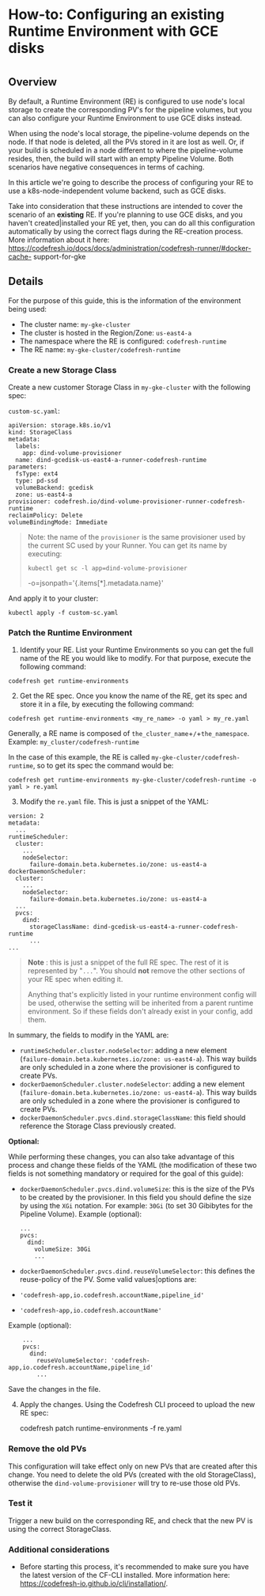 # How-to: Configuring an existing Runtime Environment with GCE disks

#

## Overview

By default, a Runtime Environment (RE) is configured to use node's local
storage to create the corresponding PV's for the pipeline volumes, but you can
also configure your Runtime Environment to use GCE disks instead.

When using the node's local storage, the pipeline-volume depends on the node.
If that node is deleted, all the PVs stored in it are lost as well. Or, if
your build is scheduled in a node different to where the pipeline-volume
resides, then, the build will start with an empty Pipeline Volume. Both
scenarios have negative consequences in terms of caching.

In this article we're going to describe the process of configuring your RE to
use a k8s-node-independent volume backend, such as GCE disks.

Take into consideration that these instructions are intended to cover the
scenario of an **existing** RE. If you're planning to use GCE disks, and you
haven't created|installed your RE yet, then, you can do all this configuration
automatically by using the correct flags during the RE-creation process. More
information about it here:
https://codefresh.io/docs/docs/administration/codefresh-runner/#docker-cache-
support-for-gke

## Details

For the purpose of this guide, this is the information of the environment
being used:

  * The cluster name: `my-gke-cluster`
  * The cluster is hosted in the Region/Zone: `us-east4-a`
  * The namespace where the RE is configured: `codefresh-runtime`
  * The RE name: `my-gke-cluster/codefresh-runtime`

### Create a new Storage Class

Create a new customer Storage Class in `my-gke-cluster` with the following
spec:

`custom-sc.yaml`:

    
    
    apiVersion: storage.k8s.io/v1
    kind: StorageClass
    metadata:
      labels:
        app: dind-volume-provisioner
      name: dind-gcedisk-us-east4-a-runner-codefresh-runtime
    parameters:
      fsType: ext4
      type: pd-ssd
      volumeBackend: gcedisk
      zone: us-east4-a
    provisioner: codefresh.io/dind-volume-provisioner-runner-codefresh-runtime
    reclaimPolicy: Delete
    volumeBindingMode: Immediate
    

> Note: the name of the `provisioner` is the same provisioner used by the
> current SC used by your Runner. You can get its name by executing:
>  
>  
>     kubectl get sc -l app=dind-volume-provisioner
> -o=jsonpath='{.items[*].metadata.name}'
>  

And apply it to your cluster:

    
    
    kubectl apply -f custom-sc.yaml
    

### Patch the Runtime Environment

  1. Identify your RE. List your Runtime Environments so you can get the full name of the RE you would like to modify. For that purpose, execute the following command:

    
    
    codefresh get runtime-environments
    

  2. Get the RE spec. Once you know the name of the RE, get its spec and store it in a file, by executing the following command:

    
    
    codefresh get runtime-environments <my_re_name> -o yaml > my_re.yaml
    

Generally, a RE name is composed of `the_cluster_name`+`/`+`the_namespace`.
Example: `my_cluster/codefresh-runtime`

In the case of this example, the RE is called `my-gke-cluster/codefresh-
runtime`, so to get its spec the command would be:

    
    
    codefresh get runtime-environments my-gke-cluster/codefresh-runtime -o yaml > re.yaml
    

  3. Modify the `re.yaml` file. This is just a snippet of the YAML:

    
    
    version: 2
    metadata:
      ...
    runtimeScheduler:
      cluster:
        ...
        nodeSelector:
          failure-domain.beta.kubernetes.io/zone: us-east4-a
    dockerDaemonScheduler:
      cluster:
        ...
        nodeSelector:
          failure-domain.beta.kubernetes.io/zone: us-east4-a    
      ...
      pvcs:
        dind:
          storageClassName: dind-gcedisk-us-east4-a-runner-codefresh-runtime
          ...
    ...
    

> **Note** : this is just a snippet of the full RE spec. The rest of it is
> represented by "`...`". You should **not** remove the other sections of your
> RE spec when editing it.
>
> Anything that's explicitly listed in your runtime environment config will be
> used, otherwise the setting will be inherited from a parent runtime
> environment. So if these fields don't already exist in your config, add
> them.

In summary, the fields to modify in the YAML are:

  * `runtimeScheduler.cluster.nodeSelector`: adding a new element (`failure-domain.beta.kubernetes.io/zone: us-east4-a`). This way builds are only scheduled in a zone where the provisioner is configured to create PVs.
  * `dockerDaemonScheduler.cluster.nodeSelector`: adding a new element (`failure-domain.beta.kubernetes.io/zone: us-east4-a`). This way builds are only scheduled in a zone where the provisioner is configured to create PVs.
  * `dockerDaemonScheduler.pvcs.dind.storageClassName`: this field should reference the Storage Class previously created.

**Optional:**

While performing these changes, you can also take advantage of this process
and change these fields of the YAML (the modification of these two fields is
not something mandatory or required for the goal of this guide):

  * `dockerDaemonScheduler.pvcs.dind.volumeSize`: this is the size of the PVs to be created by the provisioner. In this field you should define the size by using the `XGi` notation. For example: `30Gi` (to set 30 Gibibytes for the Pipeline Volume). Example (optional):

    
    
        ...
        pvcs:
          dind:
            volumeSize: 30Gi
            ...
    

  * `dockerDaemonScheduler.pvcs.dind.reuseVolumeSelector`: this defines the reuse-policy of the PV. Some valid values|options are:

  * `'codefresh-app,io.codefresh.accountName,pipeline_id'`

  * `'codefresh-app,io.codefresh.accountName'`

Example (optional):

    
    
        ...
        pvcs:
          dind:
            reuseVolumeSelector: 'codefresh-app,io.codefresh.accountName,pipeline_id'
            ...
    

Save the changes in the file.

  4. Apply the changes. Using the Codefresh CLI proceed to upload the new RE spec:

    
    
       codefresh patch runtime-environments -f re.yaml
    

### Remove the old PVs

This configuration will take effect only on new PVs that are created after
this change. You need to delete the old PVs (created with the old
StorageClass), otherwise the `dind-volume-provisioner` will try to re-use
those old PVs.

### Test it

Trigger a new build on the corresponding RE, and check that the new PV is
using the correct StorageClass.

### Additional considerations

  * Before starting this process, it's recommended to make sure you have the latest version of the CF-CLI installed. More information here: https://codefresh-io.github.io/cli/installation/.

